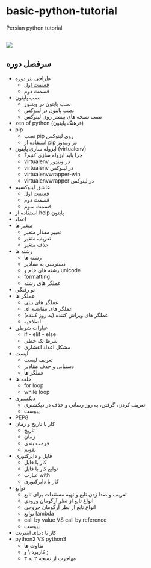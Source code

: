 # basic-python-tutorial
Persian python tutorial

## ![](http://pyteacher.ir/wp-content/uploads/2017/10/python-for-persian-kasaie-pyteacher.ir_.jpg)

## سرفصل دوره

*   طراحی بنر دوره
    *   [قسمت اول](http://pyteacher.ir/portfolio/%d9%85%d9%82%d8%af%d9%85%d9%87-%d8%af%d9%88%d8%b1%d9%87-%d9%85%d9%82%d8%af%d9%85%d8%a7%d8%aa%db%8c-%d9%be%d8%a7%db%8c%d8%aa%d9%88%d9%86/)
    *   قسمت دوم
*   نصب پایتون
    *   نصب پایتون در ویندوز
    *   نصب پایتون در لینوکس
    *   نصب نسخه های بیشتر روی لینوکس
*   zen of python (فرهنگ پایتون)
*   pip
    *   نصب pip روی لینوکس
    *   استفاده از pip در ویندوز
*   ایزوله سازی پایتون (virtualenv)
    *   چرا باید ایزوله سازی کنیم؟
    *   virtualenv در ویندوز
    *   virtualenv در لینوکس
    *   virtualenvwrapper-win
    *   virtualenvwrapper در لینوکس
*   عاشق لینوکسیم
    *   قسمت اول
    *   قسمت دوم
    *   قسمت سوم
*   استفاده از help پایتون
*   اعداد
*   متغیر ها
    *   تغییر مقدار متغیر
    *   تعریف متغیر
    *   حذف متغیر
*   رشته ها
    *   رشته ها
    *   دسترسی به مقادیر
    *   رشته های خام و unicode
    *   formatting
    *   عملگر های رشته
*   تو رفتگی
*   عملگر ها
    *   عملگر های بیتی
    *   عملگر های مقایسه ای
    *   عملگر های ویراش کننده (به روز کننده)
    *   اصلاحیه
*   عبارات شرطی
    *   if - elif - else
    *   شرط تک خطی
    *   مشکل اعداد اعشاری
*   لیست
    *   تعریف لیست
    *   دستیابی و حذف مقادیر
    *   عملگر ها
*   حلقه ها
    *   for loop
    *   while loop
*   دیکشنری
    *   تعریف کردن، گرفتن، به روز رسانی و حذف در دیکشنری
    *   پیوست
*   PEP8
*   کار با تاریخ و زمان
    *   تاریخ
    *   زمان
    *   فرمت بندی
    *   تقویم
*   فایل و دایرکتوری
    *   کار با فایل
    *   توابع کار با فایل
    *   عبارت with
    *   کار با دایرکتوری
*   توابع
    *   تعریف و صدا زدن تابع و تهیه مستندات برای تابع
    *   انواع تابع از نظر آرگومان ورودی
    *   انواع تابع از نظر آرگومان خروجی
    *   توابع lambda
    *   call by value VS call by reference
    *   پیوست
*   کار با دیتای اینترنت
*   python2 VS python3
    *   تفاوت ها
    *   کاربرد \ و ;
    *   مهاجرت از نسخه ۲ به ۳
